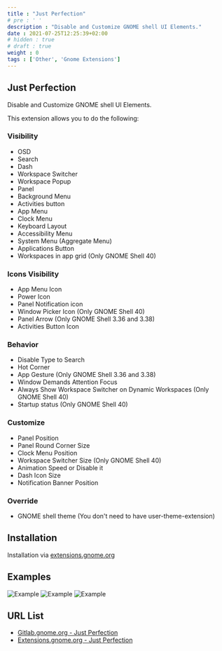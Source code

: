 ```yaml
---
title : "Just Perfection"
# pre : ' '
description : "Disable and Customize GNOME shell UI Elements."
date : 2021-07-25T12:25:39+02:00
# hidden : true
# draft : true
weight : 0
tags : ['Other', 'Gnome Extensions']
---
```


## Just Perfection

Disable and Customize GNOME shell UI Elements.

This extension allows you to do the following:

### Visibility

- OSD
- Search
- Dash
- Workspace Switcher
- Workspace Popup
- Panel
- Background Menu
- Activities button
- App Menu
- Clock Menu
- Keyboard Layout
- Accessibility Menu
- System Menu (Aggregate Menu)
- Applications Button
- Workspaces in app grid (Only GNOME Shell 40)

### Icons Visibility

- App Menu Icon
- Power Icon
- Panel Notification icon
- Window Picker Icon (Only GNOME Shell 40)
- Panel Arrow (Only GNOME Shell 3.36 and 3.38)
- Activities Button Icon

### Behavior

- Disable Type to Search
- Hot Corner
- App Gesture (Only GNOME Shell 3.36 and 3.38)
- Window Demands Attention Focus
- Always Show Workspace Switcher on Dynamic Workspaces (Only GNOME Shell 40)
- Startup status (Only GNOME Shell 40)

### Customize

- Panel Position
- Panel Round Corner Size
- Clock Menu Position
- Workspace Switcher Size (Only GNOME Shell 40)
- Animation Speed or Disable it
- Dash Icon Size
- Notification Banner Position

### Override

- GNOME shell theme (You don't need to have user-theme-extension)

## Installation

Installation via [extensions.gnome.org](https://extensions.gnome.org/extension/3843/just-perfection/)

## Examples

![Example](images/example1.png)
![Example](images/example2.png)
![Example](images/example3.png)

## URL List

- [Gitlab.gnome.org - Just Perfection](https://gitlab.gnome.org/jrahmatzadeh/just-perfection)
- [Extensions.gnome.org - Just Perfection](https://extensions.gnome.org/extension/3843/just-perfection/)
